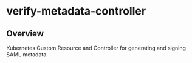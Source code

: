 # verify-metadata-controller

## Overview

Kubernetes Custom Resource and Controller for generating and signing SAML metadata


